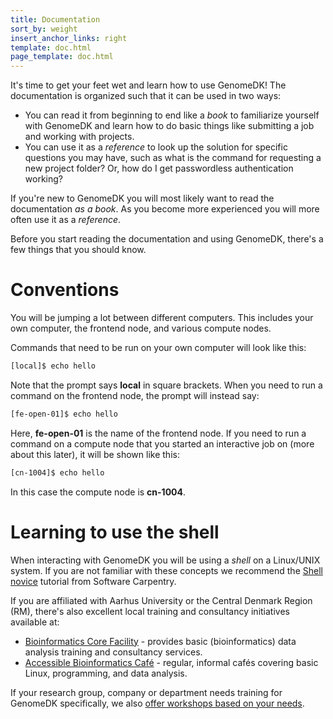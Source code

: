 ```yaml
---
title: Documentation
sort_by: weight
insert_anchor_links: right
template: doc.html
page_template: doc.html
---
```


It's time to get your feet wet and learn how to use GenomeDK! The
documentation is organized such that it can be used in two ways:

-   You can read it from beginning to end like a *book* to familiarize
    yourself with GenomeDK and learn how to do basic things like
    submitting a job and working with projects.
-   You can use it as a *reference* to look up the solution for specific
    questions you may have, such as what is the command for requesting a
    new project folder? Or, how do I get passwordless authentication
    working?

If you're new to GenomeDK you will most likely want to read the
documentation *as a book*. As you become more experienced you will more
often use it as a *reference*.

Before you start reading the documentation and using GenomeDK, there's
a few things that you should know.

# Conventions

You will be jumping a lot between different computers. This includes
your own computer, the frontend node, and various compute nodes.

Commands that need to be run on your own computer will look like this:

```bash
[local]$ echo hello
```

Note that the prompt says **local** in square brackets. When you need to
run a command on the frontend node, the prompt will instead say:

```bash
[fe-open-01]$ echo hello
```

Here, **fe-open-01** is the name of the frontend node. If you need to
run a command on a compute node that you started an interactive job on
(more about this later), it will be shown like this:

```bash
[cn-1004]$ echo hello
```

In this case the compute node is **cn-1004**.

# Learning to use the shell

When interacting with GenomeDK you will be using a *shell* on a
Linux/UNIX system. If you are not familiar with these concepts we
recommend the [Shell
novice](https://swcarpentry.github.io/shell-novice/) tutorial from
Software Carpentry.

If you are affiliated with Aarhus University or the Central Denmark
Region (RM), there's also excellent local training and consultancy
initiatives available at:

* [Bioinformatics Core Facility](https://biomed.au.dk/bioinformatics-core-facility) - provides basic (bioinformatics) data analysis training and consultancy services.
* [Accessible Bioinformatics Café](https://abc.au.dk/) - regular, informal cafés covering basic Linux, programming, and data analysis.

If your research group, company or department needs training for
GenomeDK specifically, we also [offer workshops based on your needs](@/help.md).
